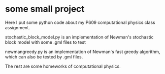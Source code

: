 # some small project
Here I put some python code about my P609 computational physics class assignment.

stochastic_block_model.py is an implementation of Newman's stochastic block model with some .gml files to test

newmangreedy.py is an implementation of Newman's fast greedy algorithm, which can also be tested by .gml files.

The rest are some homeworks of computational physics.

